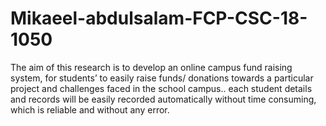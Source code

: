 # Mikaeel-abdulsalam-FCP-CSC-18-1050
The aim of this research is to develop an online campus fund raising system, for students’ to easily raise funds/ donations towards a particular project and challenges faced in the school campus.. each student details and records will be easily recorded automatically without time consuming, which is reliable and without any error.
